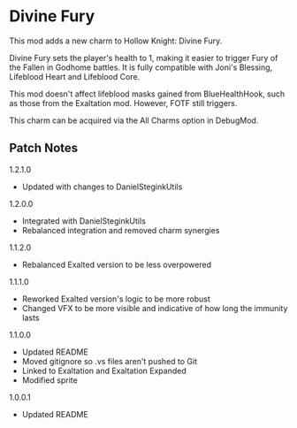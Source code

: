 # Divine Fury

This mod adds a new charm to Hollow Knight: Divine Fury. 

Divine Fury sets the player's health to 1, making it easier to trigger Fury of the Fallen in Godhome battles. It is fully compatible with Joni's Blessing, Lifeblood Heart and Lifeblood Core.

This mod doesn't affect lifeblood masks gained from BlueHealthHook, such as those from the Exaltation mod. However, FOTF still triggers.

This charm can be acquired via the All Charms option in DebugMod.

## Patch Notes
1.2.1.0
- Updated with changes to DanielSteginkUtils

1.2.0.0
-	Integrated with DanielSteginkUtils
-	Rebalanced integration and removed charm synergies

1.1.2.0
-	Rebalanced Exalted version to be less overpowered

1.1.1.0
-	Reworked Exalted version's logic to be more robust
-	Changed VFX to be more visible and indicative of how long the immunity lasts

1.1.0.0
-	Updated README
-	Moved gitignore so .vs files aren't pushed to Git
-	Linked to Exaltation and Exaltation Expanded
-	Modified sprite

1.0.0.1
-	Updated README
